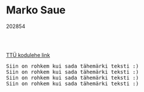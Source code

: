 <html>
<body>

<h1>Marko Saue</h1>

<p>202854</p>
<p>
<br>
<br>
</p>
<a href="https://taltech.ee/">TTÜ kodulehe link</a>

<pre>
Siin on rohkem kui sada tähemärki teksti :)
Siin on rohkem kui sada tähemärki teksti :)
Siin on rohkem kui sada tähemärki teksti :)
Siin on rohkem kui sada tähemärki teksti :)
</pre>

</body>
</html>
